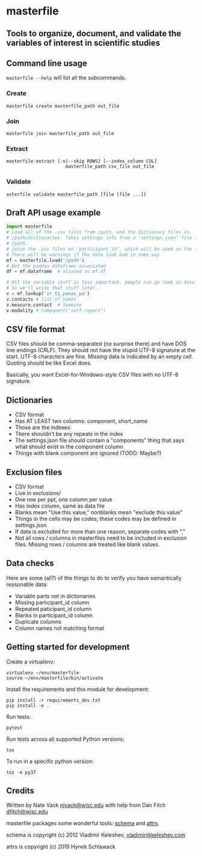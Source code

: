 # masterfile

## Tools to organize, document, and validate the variables of interest in scientific studies

## Command line usage

`masterfile --help` will list all the subcommands.

### Create

    masterfile create masterfile_path out_file

### Join

    masterfile join masterfile_path out_file

### Extract

    masterfile extract [-s|--skip ROWS] [--index_column COL]
                          masterfile_path csv_file out_file

### Validate

    asterfile validate masterfile_path [file [file ...]]


## Draft API usage example

```python
import masterfile
# Load all of the .csv files from /path, and the dictionary files in
# /path/dictionaries. Takes settings info from a 'settings.json' file in
# /path.
# joins the .csv files on 'participant_id', which will be used as the index
# There will be warnings if the data look bad in some way
mf = masterfile.load('/path')
# Get the pandas dataframe associated
df = mf.dataframe  # aliased as mf.df

# All the variable stuff is less important, people can go look in data dicts
# So we'll write that stuff later.
v = mf.lookup('sr_t1_panas_pa')
v.contacts # list_of_names
v.measure.contact  # Someone
v.modality # Component("self-report")
```

## CSV file format

CSV files should be comma-separated (no surprise there) and have DOS line endings (CRLF). They should not have the stupid UTF-8 signature at the start. UTF-8 characters are fine. Missing data is indicated by an empty cell. Quoting should be like Excel does.

Basically, you want Excel-for-Windows-style CSV files with no UTF-8 signature.

## Dictionaries

* CSV format
* Has AT LEAST two columns: component, short_name
* Those are the indexes
* There shouldn't be any repeats in the index
* The settings.json file should contain a "components" thing that says what should exist in the component column
* Things with blank component are ignored (TODO: Maybe?)


## Exclusion files

* CSV format
* Live in exclusions/
* One row per ppt, one column per value
* Has index column, same as data file
* Blanks mean "Use this value," nonblanks mean "exclude this value"
* Things in the cells may be codes; these codes may be defined in settings.json
* If data is excluded for more than one reason, separate codes with ","
* Not all rows / columns in masterfiles need to be included in exclusion files. Missing rows / columns are treated like blank values.


## Data checks

Here are some (all?) of the things to do to verify you have semantically reasonable data:

* Variable parts not in dictionaries
* Missing participant_id column
* Repeated paticipant_id column
* Blanks in participant_id column
* Duplicate columns
* Column names not matching format

## Getting started for development

Create a virtualenv:

    virtualenv ~/env/masterfile
    source ~/env/masterfile/bin/activate

Install the requirements and this module for development:

    pip install -r requirements_dev.txt
    pip install -e .

Run tests:

    pytest

Run tests across all supported Python versions:

    tox

To run in a specific python version:

    tox -e py37

## Credits

Written by Nate Vack <njvack@wisc.edu> with help from Dan Fitch <dfitch@wisc.edu>

masterfile packages some wonderful tools: [schema](https://github.com/halst/schema) and [attrs](https://github.com/python-attrs/attrs).

schema is copyright (c) 2012 Vladimir Keleshev, vladimir@keleshev.com

attrs is copyright (c) 2015 Hynek Schlawack
